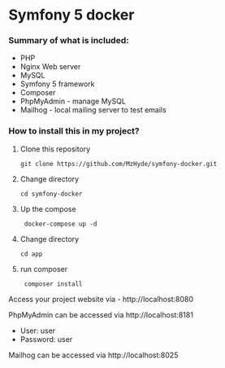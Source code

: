 # Symfony 5 docker

### Summary of what is included:

- PHP
- Nginx Web server
- MySQL 
- Symfony 5 framework
- Composer
- PhpMyAdmin - manage MySQL
- Mailhog - local mailing server to test emails

### How to install this in my project?

1. Clone this repository
    ```
    git clone https://github.com/MzHyde/symfony-docker.git
    ```
2. Change directory
    ```
    cd symfony-docker
    ```
3. Up the compose
    ```
     docker-compose up -d
    ```
4. Change directory
    ```
    cd app
    ```
5. run composer
    ```
     composer install
    ```
Access your project website via - http://localhost:8080

PhpMyAdmin can be accessed via http://localhost:8181
- User: user
- Password: user

Mailhog can be accessed via http://localhost:8025

